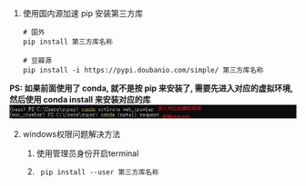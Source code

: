 1. 使用国内源加速 pip 安装第三方库

    ```shell
    # 国外
    pip install 第三方库名称
    
    # 豆瓣源
    pip install -i https://pypi.doubanio.com/simple/ 第三方库名称
    ```



**PS: 如果前面使用了 conda, 就不是按 pip 来安装了, 需要先进入对应的虚拟环境, 然后使用 conda install 来安装对应的库**![image-20220809204016948](assets/image-20220809204016948.png)







2. windows权限问题解决方法

    1. 使用管理员身份开启terminal

    2. ```shell
        pip install --user 第三方库名称
        ```

        
